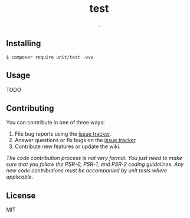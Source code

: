 <h1 align="center"> test </h1>

<p align="center"> .</p>


## Installing

```shell
$ composer require unit/test -vvv
```

## Usage

TODO

## Contributing

You can contribute in one of three ways:

1. File bug reports using the [issue tracker](https://github.com/unit/test/issues).
2. Answer questions or fix bugs on the [issue tracker](https://github.com/unit/test/issues).
3. Contribute new features or update the wiki.

_The code contribution process is not very formal. You just need to make sure that you follow the PSR-0, PSR-1, and PSR-2 coding guidelines. Any new code contributions must be accompanied by unit tests where applicable._

## License

MIT